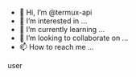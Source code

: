 - 👋 Hi, I’m @termux-api
- 👀 I’m interested in ...
- 🌱 I’m currently learning ...
- 💞️ I’m looking to collaborate on ...
- 📫 How to reach me ...

<!---
termux-api/termux-api is a ✨ special ✨ repository because its `README.md` (this file) appears on your GitHub profile.
You can click the Preview link to take a look at your changes.
---> user
